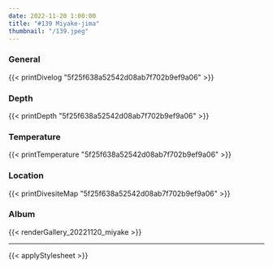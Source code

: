 ```yaml
---
date: 2022-11-20 1:00:00
title: "#139 Miyake-jima"
thumbnail: "/139.jpeg"
---
```


### General

{{< printDivelog "5f25f638a52542d08ab7f702b9ef9a06" >}}

### Depth

{{< printDepth "5f25f638a52542d08ab7f702b9ef9a06" >}}

### Temperature

{{< printTemperature "5f25f638a52542d08ab7f702b9ef9a06" >}}

### Location

{{< printDivesiteMap "5f25f638a52542d08ab7f702b9ef9a06" >}}

### Album

{{< renderGallery_20221120_miyake >}}

---

{{< applyStylesheet >}}
